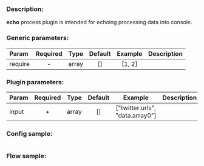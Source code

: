 ### Description:

**echo** process plugin is intended for echoing processing data into
console.


### Generic parameters:

| Param   | Required | Type  | Default | Example | Description |
|:--------|:--------:|:-----:|:-------:|:-------:|:------------|
| require |    -     | array |   []    | [1, 2]  |             |


### Plugin parameters:

| Param | Required | Type  | Default |             Example             | Description |
|:------|:--------:|:-----:|:-------:|:-------------------------------:|:------------|
| input |    +     | array |   []    | ["twitter.urls", "data.array0"] |             |

### Config sample:

```toml

```

### Flow sample:

```yaml
```

